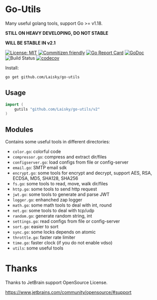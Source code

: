 # Go-Utils

Many useful golang tools, support Go >= v1.18.

**STILL ON HEAVY DEVELOPING, DO NOT STABLE**

**WILL BE STABLE IN v2.1**

[![License: MIT](https://img.shields.io/badge/License-MIT-yellow.svg)](https://opensource.org/licenses/MIT)
[![Commitizen friendly](https://img.shields.io/badge/commitizen-friendly-brightgreen.svg)](http://commitizen.github.io/cz-cli/)
[![Go Report Card](https://goreportcard.com/badge/github.com/Laisky/go-utils)](https://goreportcard.com/report/github.com/Laisky/go-utils)
[![GoDoc](https://godoc.org/github.com/Laisky/go-utils?status.svg)](https://pkg.go.dev/github.com/Laisky/go-utils?tab=doc)
![Build Status](https://github.com/Laisky/go-utils/actions/workflows/test.yml/badge.svg?branch=master)
[![codecov](https://codecov.io/gh/Laisky/go-utils/branch/master/graph/badge.svg)](https://codecov.io/gh/Laisky/go-utils)

Install:

```sh
go get github.com/Laisky/go-utils
```

## Usage

```go
import (
    gutils "github.com/Laisky/go-utils/v2"
)
```


## Modules

Contains some useful tools in different directories:

* `color.go`: colorful code
* `compressor.go`: compress and extract dir/files
* `configserver.go`: load configs from file or config-server
* `email.go`: SMTP email sdk
* `encrypt.go`: some tools for encrypt and decrypt,
                support AES, RSA, ECDSA, MD5, SHA128, SHA256
* `fs.go`: some tools to read, move, walk dir/files
* `http.go`: some tools to send http request
* `jwt.go`: some tools to generate and parse JWT
* `logger.go`: enhanched zap logger
* `math.go`: some math tools to deal with int, round
* `net.go`: some tools to deal with tcp/udp
* `random.go`: generate random string, int
* `settings.go`: read configs from file or config-server
* `sort.go`: easier to sort
* `sync.go`: some locks depends on atomic
* `throttle.go`: faster rate limiter
* `time.go`: faster clock (if you do not enable vdso)
* `utils`: some useful tools


# Thanks

Thanks to JetBrain support OpenSource License.

<https://www.jetbrains.com/community/opensource/#support>
